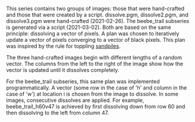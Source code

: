 This series contains two groups of images: those that were hand-crafted and
those that were created by a script. dissolve.pgm, dissolve2.pgm, and
dissolve3.pgm were hand-crafted (2021-02-26). The beebe_trail subseries is
generated via a script (2021-03-02). Both are based on the same principle:
dissolving a vector of pixels. A plan was chosen to iteratively update a vector
of pixels converging to a vector of black pixels. This plan was inspired by the
rule for toppling [sandpiles](https://www.youtube.com/watch?v=1MtEUErz7Gg).

The three hand-crafted images begin with different lengths of a random vector.
The columns from the left to the right of the image show how the vector is
updated until it dissolves completely.

For the beebe_trail subseries, this same plan was implemented programmatically.
A vector (some row in the case of 'h' and column in the case of 'w') at
location i is chosen from the image to dissolve. In some images, consecutive
dissolves are applied. For example, beebe_trail_h60v47 is achieved by first
dissolving down from row 60 and then dissolving to the left from column 47.